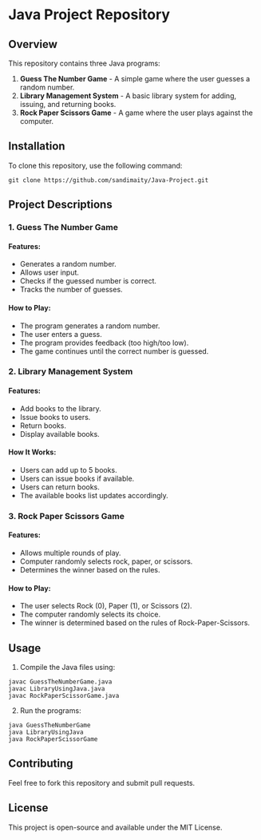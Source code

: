 # Java Project Repository

## Overview
This repository contains three Java programs:
1. **Guess The Number Game** - A simple game where the user guesses a random number.
2. **Library Management System** - A basic library system for adding, issuing, and returning books.
3. **Rock Paper Scissors Game** - A game where the user plays against the computer.

## Installation
To clone this repository, use the following command:
```
git clone https://github.com/sandimaity/Java-Project.git
```

## Project Descriptions

### 1. Guess The Number Game
#### Features:
- Generates a random number.
- Allows user input.
- Checks if the guessed number is correct.
- Tracks the number of guesses.

#### How to Play:
- The program generates a random number.
- The user enters a guess.
- The program provides feedback (too high/too low).
- The game continues until the correct number is guessed.

### 2. Library Management System
#### Features:
- Add books to the library.
- Issue books to users.
- Return books.
- Display available books.

#### How It Works:
- Users can add up to 5 books.
- Users can issue books if available.
- Users can return books.
- The available books list updates accordingly.

### 3. Rock Paper Scissors Game
#### Features:
- Allows multiple rounds of play.
- Computer randomly selects rock, paper, or scissors.
- Determines the winner based on the rules.

#### How to Play:
- The user selects Rock (0), Paper (1), or Scissors (2).
- The computer randomly selects its choice.
- The winner is determined based on the rules of Rock-Paper-Scissors.

## Usage
1. Compile the Java files using:
```
javac GuessTheNumberGame.java
javac LibraryUsingJava.java
javac RockPaperScissorGame.java
```
2. Run the programs:
```
java GuessTheNumberGame
java LibraryUsingJava
java RockPaperScissorGame
```

## Contributing
Feel free to fork this repository and submit pull requests.

## License
This project is open-source and available under the MIT License.

